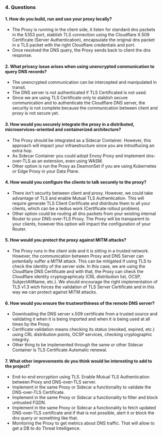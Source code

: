 ### 4. Questions

#### 1. How do you build, run and use your proxy locally?

* The Proxy is running in the client side, it listen for standard dns packets in the 5353 port, stablish TLS connection using the Cloudflare X.509 Certificate (Server Authentication), encapsulate the original dns packet in a TLS packet with the right Cloudflare credentials and port.
* Once resolved the DNS query, the Proxy sends back to client the dns response.

#### 2. What privacy issue arises when using unencrypted communication to query DNS records?

* The unencrypted communication can be intercepted and manipulated in transit.
* The DNS server is not authenticated if TLS Certificated is not used.
* Since we are using TLS Certificate only to stablish secure communication and to authenticate the Cloudflare DNS server, the security is not complete because the communication between client and proxy is not secure yet.

#### 3. How would you securely integrate the proxy in a distributed, microservices-oriented and containerized architecture?

* The Proxy should be integrated as a Sidecar Container. However, this approach will impact your infraestructure since you are introdfucing an extra hop.
* As Sidecar Container you could adopt Envoy Proxy and implement dns-over-TLS as an extension, even using WASM.
* Other option is run the Proxy as DeamonSet if you are using Kubernetes or Edge Proxy in your Data Plane.

#### 4. How would you configure the clients to talk securely to the proxy?

* There isn't security between client and proxy. However, we could take advantage of TLS and enable Mutual TLS Authentication. This will require generate TLS Client Certificate and distribute them to all your clients, which can be a tedius work (Certificate rollout problem).
* Other option could be routing all dns packets from your existing internal Router to your DNS-over-TLS Proxy. The Proxy will be transparent to your clients, however this option will impact the configuration of your Router.

#### 5. How would you protect the proxy against MITM attacks?

* The Proxy runs in the client side and it is sitting in a trusted network. However, the communication between Proxy and DNS Server can potentially suffer a MITM attack. This can be mitigated if using TLS to check the identity of the server side. In this case, we are using the Cloudflare DNS Certificate and with that, the Proxy can check the Cloudflare identity cryptographicaly (CRL distribution list, OCSP, SubjectAltName, etc.). We should encourage the right implementation of TLS v1.3 wich forces the validation of TLS Server Certificate and in this way we can protect against MITM attacks.

#### 6. How would you ensure the trustworthiness of the remote DNS server?

* Downloading the DNS server x.509 certificate from a trusted source and validating it when it is being imported and when it is being used at all times by the Proxy.
* Certificate validation means checking its status (revoked, expired, etc.) using CRL distribution points, OCSP services, checking cryptographic integrity.
* Other thing to be implemented through the same or other Sidecar Container is TLS Certificate Automatic renewal.

#### 7. What other improvements do you think would be interesting to add to the project?

* End-to-end encryption using TLS. Enable Mutual TLS Authentication between Proxy and DNS-over-TLS server.
* Implement in the same Proxy or Sidecar a functionality to validate the DNS-over-TLS Certificate.
* Implement in the same Proxy or Sidecar a functionality to filter and block untrusted FQDN.
* Implement in the same Proxy or Sidecar a functionality to fetch updated DNS-over-TLS certificate and if that is not possible, alert it or block the dns query or something like that.
* Monitoring the Proxy to get metrics about DNS traffic. That will allow to get a DB to do Threat Intelligence.
